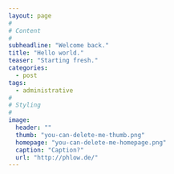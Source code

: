 ```yaml
---
layout: page
#
# Content
#
subheadline: "Welcome back."
title: "Hello world."
teaser: "Starting fresh."
categories:
  - post
tags:
  - administrative
#
# Styling
#
image:
  header: ""
  thumb: "you-can-delete-me-thumb.png"
  homepage: "you-can-delete-me-homepage.png"
  caption: "Caption?"
  url: "http://phlow.de/"
---
```


